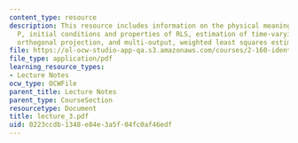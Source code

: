 ```yaml
---
content_type: resource
description: This resource includes information on the physical meaning of matrix
  P, initial conditions and properties of RLS, estimation of time-varying parameters,
  orthogonal projection, and multi-output, weighted least squares estimation.
file: https://ol-ocw-studio-app-qa.s3.amazonaws.com/courses/2-160-identification-estimation-and-learning-spring-2006/0223ccdb1348e84e3a5f04fc0af46edf_lecture_3.pdf
file_type: application/pdf
learning_resource_types:
- Lecture Notes
ocw_type: OCWFile
parent_title: Lecture Notes
parent_type: CourseSection
resourcetype: Document
title: lecture_3.pdf
uid: 0223ccdb-1348-e84e-3a5f-04fc0af46edf
---
```

